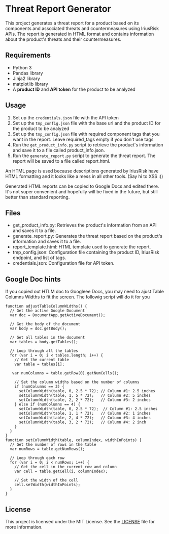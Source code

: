 # Threat Report Generator
This project generates a threat report for a product based on its components and associated threats and countermeasures using IriusRisk APIs. The report is generated in HTML format and contains information about the product's threats and their countermeasures.

## Requirements
* Python 3
* Pandas library
* Jinja2 library
* matplotlib library
* A **product ID** and **API token** for the product to be analyzed

## Usage
1. Set up the `credentials.json` file with the API token
1. Set up the `tmp_config.json` file with the base url and the product ID for the product to be analyzed
1. Set up the `tmp_config.json` file with required component tags that you want in the report. Leave required_tags empty if you don't use tags
1. Run the `get_product_info.py` script to retrieve the product's information and save it to a file called product_info.json.
1. Run the `generate_report.py` script to generate the threat report. The report will be saved to a file called report.html.

An HTML page is used because descriptions generated by IriusRisk have HTML formatting and it looks like a mess in all other tools. (Say hi to XSS :)) 

Generated HTML reports can be copied to Google Docs and edited there. It's not super convenient and hopefully will be fixed in the future, but still better than standard reporting. 

## Files
* get_product_info.py: Retrieves the product's information from an API and saves it to a file.
* generate_report.py: Generates the threat report based on the product's information and saves it to a file.
* report_template.html: HTML template used to generate the report.
* tmp_config.json: Configuration file containing the product ID, IriusRisk endpoint, and list of tags.
* credentials.json: Configuration file for API token. 

## Google Doc hints

If you copied out HTLM doc to Googleee Docs, you may need to ajust Table Columns Widths to fit the screen. 
The followig script will do it for you

```
function adjustTableColumnWidths() {
  // Get the active Google Document
  var doc = DocumentApp.getActiveDocument();
  
  // Get the body of the document
  var body = doc.getBody();
  
  // Get all tables in the document
  var tables = body.getTables();
  
  // Loop through all the tables
  for (var i = 0; i < tables.length; i++) {
    // Get the current table
    var table = tables[i];
    
   var numColumns = table.getRow(0).getNumCells();
    
    // Set the column widths based on the number of columns
    if (numColumns == 3) {
      setColumnWidth(table, 0, 2.5 * 72); // Column #1: 2.5 inches
      setColumnWidth(table, 1, 5 * 72);   // Column #2: 5 inches
      setColumnWidth(table, 2, 2 * 72);   // Column #3: 2 inches
    } else if (numColumns == 4) {
      setColumnWidth(table, 0, 2.5 * 72);  // Column #1: 2.5 inches
      setColumnWidth(table, 1, 1 * 72);   // Column #2: 1 inches
      setColumnWidth(table, 2, 4 * 72);   // Column #3: 4 inches
      setColumnWidth(table, 3, 2 * 72);   // Column #4: 2 inch
    }
  }
}
function setColumnWidth(table, columnIndex, widthInPoints) {
  // Get the number of rows in the table
  var numRows = table.getNumRows();
  
  // Loop through each row
  for (var i = 0; i < numRows; i++) {
    // Get the cell in the current row and column
    var cell = table.getCell(i, columnIndex);
    
    // Set the width of the cell
    cell.setWidth(widthInPoints);
  }
}
```

## License

This project is licensed under the MIT License. See the [LICENSE](LICENSE) file for more information.
